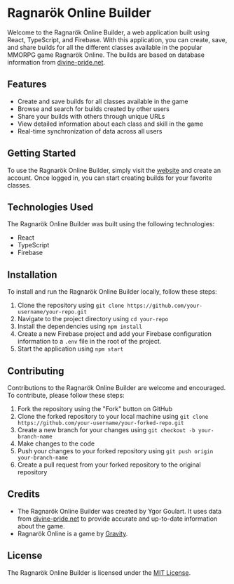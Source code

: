 # Ragnarök Online Builder

Welcome to the Ragnarök Online Builder, a web application built using React, TypeScript, and Firebase. With this application, you can create, save, and share builds for all the different classes available in the popular MMORPG game Ragnarök Online. The builds are based on database information from [divine-pride.net](https://divine-pride.net/).

## Features

- Create and save builds for all classes available in the game
- Browse and search for builds created by other users
- Share your builds with others through unique URLs
- View detailed information about each class and skill in the game
- Real-time synchronization of data across all users

## Getting Started

To use the Ragnarök Online Builder, simply visit the [website](#) and create an account. Once logged in, you can start creating builds for your favorite classes.

## Technologies Used

The Ragnarök Online Builder was built using the following technologies:

- React
- TypeScript
- Firebase

## Installation

To install and run the Ragnarök Online Builder locally, follow these steps:

1. Clone the repository using `git clone https://github.com/your-username/your-repo.git`
2. Navigate to the project directory using `cd your-repo`
3. Install the dependencies using `npm install`
4. Create a new Firebase project and add your Firebase configuration information to a `.env` file in the root of the project.
5. Start the application using `npm start`

## Contributing

Contributions to the Ragnarök Online Builder are welcome and encouraged. To contribute, please follow these steps:

1. Fork the repository using the "Fork" button on GitHub
2. Clone the forked repository to your local machine using `git clone https://github.com/your-username/your-forked-repo.git`
3. Create a new branch for your changes using `git checkout -b your-branch-name`
4. Make changes to the code
5. Push your changes to your forked repository using `git push origin your-branch-name`
6. Create a pull request from your forked repository to the original repository

## Credits

- The Ragnarök Online Builder was created by Ygor Goulart. It uses data from [divine-pride.net](https://divine-pride.net/) to provide accurate and up-to-date information about the game.
- Ragnarök Online is a game by [Gravity](https://www.gravity.co.kr/).

## License

The Ragnarök Online Builder is licensed under the [MIT License](https://opensource.org/licenses/MIT).
